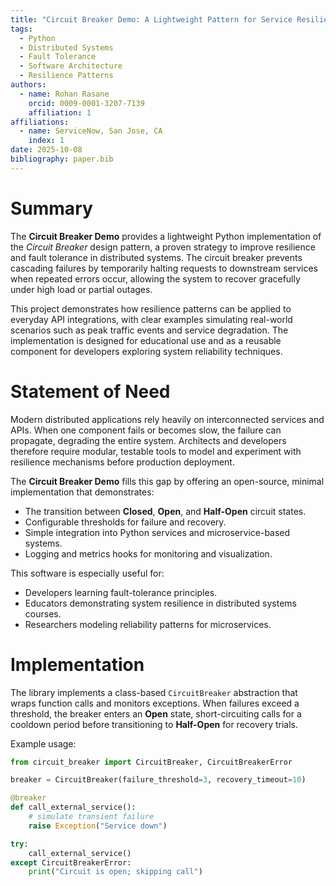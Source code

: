 ```yaml
---
title: "Circuit Breaker Demo: A Lightweight Pattern for Service Resilience in High-Traffic Environments"
tags:
  - Python
  - Distributed Systems
  - Fault Tolerance
  - Software Architecture
  - Resilience Patterns
authors:
  - name: Rohan Rasane
    orcid: 0009-0001-3207-7139
    affiliation: 1
affiliations:
  - name: ServiceNow, San Jose, CA
    index: 1
date: 2025-10-08
bibliography: paper.bib
---
```


# Summary

The **Circuit Breaker Demo** provides a lightweight Python implementation of the *Circuit Breaker* design pattern, a proven strategy to improve resilience and fault tolerance in distributed systems. The circuit breaker prevents cascading failures by temporarily halting requests to downstream services when repeated errors occur, allowing the system to recover gracefully under high load or partial outages.

This project demonstrates how resilience patterns can be applied to everyday API integrations, with clear examples simulating real-world scenarios such as peak traffic events and service degradation. The implementation is designed for educational use and as a reusable component for developers exploring system reliability techniques.

# Statement of Need

Modern distributed applications rely heavily on interconnected services and APIs. When one component fails or becomes slow, the failure can propagate, degrading the entire system. Architects and developers therefore require modular, testable tools to model and experiment with resilience mechanisms before production deployment.

The **Circuit Breaker Demo** fills this gap by offering an open-source, minimal implementation that demonstrates:
- The transition between **Closed**, **Open**, and **Half-Open** circuit states.
- Configurable thresholds for failure and recovery.
- Simple integration into Python services and microservice-based systems.
- Logging and metrics hooks for monitoring and visualization.

This software is especially useful for:
- Developers learning fault-tolerance principles.
- Educators demonstrating system resilience in distributed systems courses.
- Researchers modeling reliability patterns for microservices.

# Implementation

The library implements a class-based `CircuitBreaker` abstraction that wraps function calls and monitors exceptions. When failures exceed a threshold, the breaker enters an **Open** state, short-circuiting calls for a cooldown period before transitioning to **Half-Open** for recovery trials.

Example usage:
```python
from circuit_breaker import CircuitBreaker, CircuitBreakerError

breaker = CircuitBreaker(failure_threshold=3, recovery_timeout=10)

@breaker
def call_external_service():
    # simulate transient failure
    raise Exception("Service down")

try:
    call_external_service()
except CircuitBreakerError:
    print("Circuit is open; skipping call")
